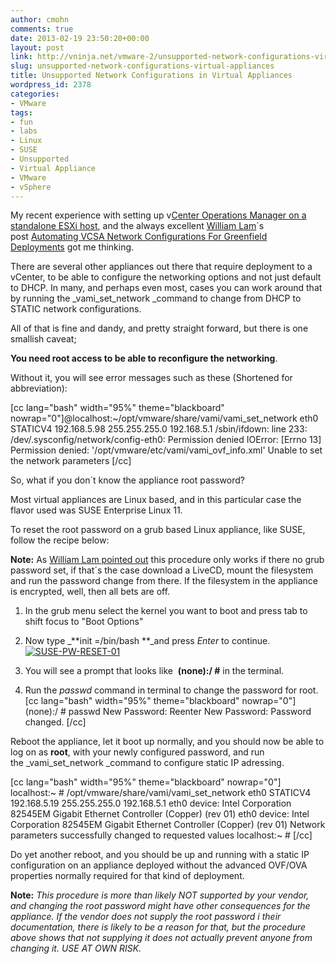 ```yaml
---
author: cmohn
comments: true
date: 2013-02-19 23:50:20+00:00
layout: post
link: http://vninja.net/vmware-2/unsupported-network-configurations-virtual-appliances/
slug: unsupported-network-configurations-virtual-appliances
title: Unsupported Network Configurations in Virtual Appliances
wordpress_id: 2378
categories:
- VMware
tags:
- fun
- labs
- Linux
- SUSE
- Unsupported
- Virtual Appliance
- VMware
- vSphere
---
```


My recent experience with setting up v[Center Operations Manager on a standalone ESXi host](http://vninja.net/vmware-2/vcenter-operations-manager-vcenter-deployment-dependency/), and the always excellent [William Lam](http://twitter.com/lamw)´s post [Automating VCSA Network Configurations For Greenfield Deployments](http://www.virtuallyghetto.com/2013/02/automating-vcsa-network-configurations.html) got me thinking.

There are several other appliances out there that require deployment to a vCenter, to be able to configure the networking options and not just default to DHCP. In many, and perhaps even most, cases you can work around that by running the _vami_set_network _command to change from DHCP to STATIC network configurations.

All of that is fine and dandy, and pretty straight forward, but there is one smallish caveat;

**You need root access to be able to reconfigure the networking**.

Without it, you will see error messages such as these (Shortened for abbreviation):

[cc lang="bash" width="95%" theme="blackboard" nowrap="0"]@localhost:~/opt/vmware/share/vami/vami_set_network eth0 STATICV4 192.168.5.98 255.255.255.0 192.168.5.1
/sbin/ifdown: line 233: /dev/.sysconfig/network/config-eth0: Permission denied
IOError: [Errno 13] Permission denied: '/opt/vmware/etc/vami/vami_ovf_info.xml'
Unable to set the network parameters
[/cc]

So, what if you don´t know the appliance root password?

Most virtual appliances are Linux based, and in this particular case the flavor used was SUSE Enterprise Linux 11.

To reset the root password on a grub based Linux appliance, like SUSE, follow the recipe below:

**Note:** As [William Lam pointed out](https://twitter.com/lamw/status/304016471829397504) this procedure only works if there no grub password set, if that´s the case download a LiveCD, mount the filesystem and run the password change from there. If the filesystem in the appliance is encrypted, well, then all bets are off.



	
  1. In the grub menu select the kernel you want to boot and press tab to shift focus to "Boot Options"

	
  2. Now type _**init =/bin/bash **_and press _Enter_ to continue.[![SUSE-PW-RESET-01](http://vninja.net/wordpress/wp-content/uploads/2013/02/SUSE-PW-RESET-01-300x202.png)](http://vninja.net/wordpress/wp-content/uploads/2013/02/SUSE-PW-RESET-01.png)

	
  3. You will see a prompt that looks like  **(none):/ #** in the terminal.

	
  4. Run the _passwd_ command in terminal to change the password for root.
[cc lang="bash" width="95%" theme="blackboard" nowrap="0"]
(none):/ # passwd
New Password:
Reenter New Password:
Password changed.
[/cc]


Reboot the appliance, let it boot up normally, and you should now be able to log on as **root**, with your newly configured password, and run the _vami_set_network _command to configure static IP adressing.

[cc lang="bash" width="95%" theme="blackboard" nowrap="0"]
localhost:~ # /opt/vmware/share/vami/vami_set_network eth0 STATICV4 192.168.5.19 255.255.255.0 192.168.5.1
eth0 device: Intel Corporation 82545EM Gigabit Ethernet Controller (Copper) (rev 01)
eth0 device: Intel Corporation 82545EM Gigabit Ethernet Controller (Copper) (rev 01)
Network parameters successfully changed to requested values
localhost:~ #
[/cc]

Do yet another reboot, and you should be up and running with a static IP configuration on an appliance deployed without the advanced OVF/OVA properties normally required for that kind of deployment.

**Note:** _This procedure is more than likely NOT supported by your vendor, and changing the root password might have other consequences for the appliance. If the vendor does not supply the root password i their documentation, there is likely to be a reason for that, but the procedure above shows that not supplying it does not actually prevent anyone from changing it. USE AT OWN RISK._
